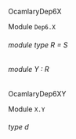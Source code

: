 OcamlaryDep6X

 Module  `` Dep6.X `` 
<a id="module-type-R"></a>
###### module type R = S



<a id="module-Y"></a>
###### module Y : R


OcamlaryDep6XY

 Module  `` X.Y `` 
<a id="type-d"></a>
###### type d

